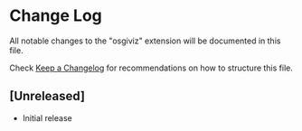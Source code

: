 # Change Log

All notable changes to the "osgiviz" extension will be documented in this file.

Check [Keep a Changelog](http://keepachangelog.com/) for recommendations on how to structure this file.

## [Unreleased]

- Initial release